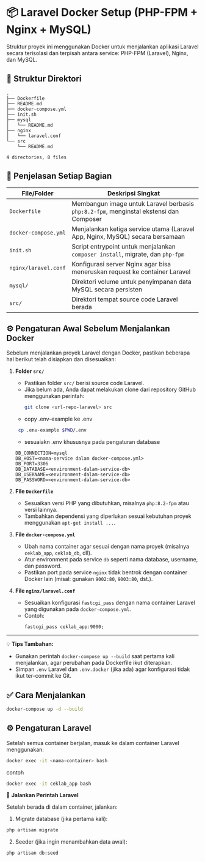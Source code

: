 # 📦 Laravel Docker Setup (PHP-FPM + Nginx + MySQL)

Struktur proyek ini menggunakan Docker untuk menjalankan aplikasi Laravel secara terisolasi dan terpisah antara service: PHP-FPM (Laravel), Nginx, dan MySQL.

## 📁 Struktur Direktori
```
.
├── Dockerfile
├── README.md
├── docker-compose.yml
├── init.sh
├── mysql
│   └── README.md
├── nginx
│   └── laravel.conf
└── src
    └── README.md

4 directories, 8 files
```

## 🧩 Penjelasan Setiap Bagian

| File/Folder        | Deskripsi Singkat                                                                 |
|--------------------|-----------------------------------------------------------------------------------|
| `Dockerfile`        | Membangun image untuk Laravel berbasis `php:8.2-fpm`, menginstal ekstensi dan Composer |
| `docker-compose.yml` | Menjalankan ketiga service utama (Laravel App, Nginx, MySQL) secara bersamaan     |
| `init.sh`           | Script entrypoint untuk menjalankan `composer install`, migrate, dan `php-fpm`    |
| `nginx/laravel.conf`| Konfigurasi server Nginx agar bisa meneruskan request ke container Laravel        |
| `mysql/`            | Direktori volume untuk penyimpanan data MySQL secara persisten                    |
| `src/`              | Direktori tempat source code Laravel berada                                       |

## ⚙️ Pengaturan Awal Sebelum Menjalankan Docker

Sebelum menjalankan proyek Laravel dengan Docker, pastikan beberapa hal berikut telah disiapkan dan disesuaikan:

1. **Folder `src/`**
   - Pastikan folder `src/` berisi source code Laravel.
   - Jika belum ada, Anda dapat melakukan clone dari repository GitHub menggunakan perintah:
     ```bash
     git clone <url-repo-laravel> src
     ```
   - copy .env-example ke .env
    ```bash
     cp .env-example $PWD/.env
    ```
   - sesuaiakn .env khususnya pada pengaturan database
    ```
    DB_CONNECTION=mysql
    DB_HOST=<nama-service dalam docker-compose.yml>
    DB_PORT=3306
    DB_DATABASE=<environment-dalam-service-db>
    DB_USERNAME=<environment-dalam-service-db>
    DB_PASSWORD=<environment-dalam-service-db>
    ```

2. **File `Dockerfile`**
   - Sesuaikan versi PHP yang dibutuhkan, misalnya `php:8.2-fpm` atau versi lainnya.
   - Tambahkan dependensi yang diperlukan sesuai kebutuhan proyek menggunakan `apt-get install ...`.

3. **File `docker-compose.yml`**
   - Ubah nama container agar sesuai dengan nama proyek (misalnya `ceklab_app`, `ceklab_db`, dll).
   - Atur environment pada service `db` seperti nama database, username, dan password.
   - Pastikan port pada service `nginx` tidak bentrok dengan container Docker lain (misal: gunakan `9002:80`, `9003:80`, dst.).

4. **File `nginx/laravel.conf`**
   - Sesuaikan konfigurasi `fastcgi_pass` dengan nama container Laravel yang digunakan pada `docker-compose.yml`.
   - Contoh:
     ```nginx
     fastcgi_pass ceklab_app:9000;
     ```

---

💡 **Tips Tambahan:**
- Gunakan perintah `docker-compose up --build` saat pertama kali menjalankan, agar perubahan pada Dockerfile ikut diterapkan.
- Simpan `.env` Laravel dan `.env.docker` (jika ada) agar konfigurasi tidak ikut ter-commit ke Git.


## ✅ Cara Menjalankan

```bash
docker-compose up -d --build
```

## ⚙️ Pengaturan Laravel

Setelah semua container berjalan, masuk ke dalam container Laravel menggunakan:

```bash
docker exec -it <nama-container> bash
```

contoh

``` bash
docker exec -it ceklab_app bash
```
📌 **Jalankan Perintah Laravel**

Setelah berada di dalam container, jalankan:

1. Migrate database (jika pertama kali):
``` bash
php artisan migrate
```

2. Seeder (jika ingin menambahkan data awal):
``` bash
php artisan db:seed
```


